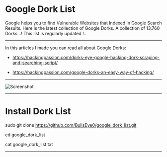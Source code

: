 # Google Dork List

Google helps you to find Vulnerable Websites that Indexed in Google Search Results. Here is the latest collection of Google Dorks. A collection of 13.760 Dorks ..! This list is regularly updated !..
****
In this articles I made you can read all about Google Dorks:

- https://hackingpassion.com/dorks-eye-google-hacking-dork-scraping-and-searching-script/

- https://hackingpassion.com/google-dorks-an-easy-way-of-hacking/
****

![Screenshot](banner_dork1.png)
****

# Install Dork List

sudo git clone https://github.com/BullsEye0/google_dork_list.git

cd google_dork_list

cat google_dork_list.txt
****

